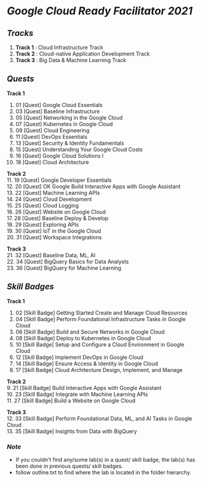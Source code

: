 # ***Google Cloud Ready Facilitator 2021***

## *Tracks*
 1. **Track 1** : Cloud Infrastructure Track
 2. **Track 2** : Cloud-native Application Development Track
 3. **Track 3** : Big Data & Machine Learning Track

## *Quests*
**Track 1**  
 1. 01 [Quest] Google Cloud Essentials
 2. 03 [Quest] Baseline Infrastructure
 3. 05 [Quest] Networking in the Google Cloud
 4. 07 [Quest] Kubernetes in Google Cloud
 5. 09 [Quest] Cloud Engineering
 6. 11 [Quest] DevOps Essentials
 7. 13 [Quest] Security & Identity Fundamentals
 8. 15 [Quest] Understanding Your Google Cloud Costs
 9. 16 [Quest] Google Cloud Solutions I
 10. 18 [Quest] Cloud Architecture

**Track 2**  
 11. 19 [Quest] Google Developer Essentials  
 12. 20 [Quest] OK Google Build Interactive Apps with Google Assistant  
 13. 22 [Quest] Machine Learning APIs  
 14. 24 [Quest] Cloud Development  
 15. 25 [Quest] Cloud Logging  
 16. 26 [Quest] Website on Google Cloud  
 17. 28 [Quest] Baseline Deploy & Develop  
 18. 29 [Quest] Exploring APIs  
 19. 30 [Quest] IoT in the Google Cloud  
 20. 31 [Quest] Workspace Integrations  

**Track 3**  
 21. 32 [Quest] Baseline Data, ML, AI  
 22. 34 [Quest] BigQuery Basics for Data Analysts  
 23. 36 [Quest] BigQuery for Machine Learning  


## *Skill Badges*
**Track 1**  
 1. 02 [Skill Badge] Getting Started Create and Manage Cloud Resources
 2. 04 [Skill Badge] Perform Foundational Infrastructure Tasks in Google Cloud
 3. 06 [Skill Badge] Build and Secure Networks in Google Cloud
 4. 08 [Skill Badge] Deploy to Kubernetes in Google Cloud
 5. 10 [Skill Badge] Setup and Configure a Cloud Environment in Google Cloud
 6. 12 [Skill Badge] Implement DevOps in Google Cloud
 7. 14 [Skill Badge] Ensure Access & Identity in Google Cloud
 8. 17 [Skill Badge] Cloud Architecture Design, Implement, and Manage

**Track 2**  
 9. 21 [Skill Badge] Build Interactive Apps with Google Assistant  
 10. 23 [Skill Badge] Integrate with Machine Learning APIs  
 11. 27 [Skill Badge] Build a Website on Google Cloud  

**Track 3**  
 12. 33 [Skill Badge] Perform Foundational Data, ML, and AI Tasks in Google Cloud  
 13. 35 [Skill Badge] Insights from Data with BigQuery  


### *Note*
 - If you couldn't find any/some lab(s) in a quest/ skill badge, the lab(s) has been done in previous quests/ skill badges.
 - follow outline.txt to find where the lab is located in the folder hierarchy.
